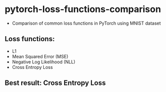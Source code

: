 # pytorch-loss-functions-comparison
- Comparison of common loss functions in PyTorch using MNIST dataset 

## Loss functions:
- L1
- Mean Squared Error (MSE)
- Negative Log Likelihood (NLL)
- Cross Entropy Loss

## Best result: Cross Entropy Loss
